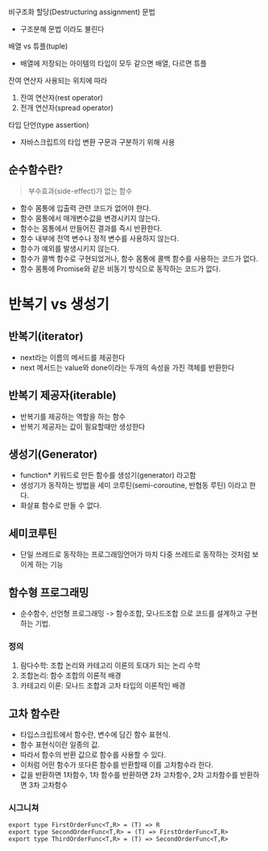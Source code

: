 비구조화 할당(Destructuring assignment) 문법

- 구조분해 문법 이라도 불린다

배열 vs 튜플(tuple)

- 배열에 저장되는 아이템의 타입이 모두 같으면 배열, 다르면 튜플

잔여 연산자
사용되는 위치에 따라

1. 잔여 연산자(rest operator)
2. 전개 연산자(spread operator)

타입 단언(type assertion)

- 자바스크립트의 타입 변환 구문과 구분하기 위해 사용

## 순수함수란?

> 부수효과(side-effect)가 없는 함수

- 함수 몸통에 입출력 관련 코드가 없어야 한다.
- 함수 몸통에서 매개변수값을 변경시키지 않는다.
- 함수는 몸통에서 만들어진 결과를 즉시 반환한다.
- 함수 내부에 전역 변수나 정적 변수를 사용하지 않는다.
- 함수가 예외를 발생시키지 않는다.
- 함수가 콜백 함수로 구현되었거나, 함수 몸통에 콜백 함수를 사용하는 코드가 없다.
- 함수 몸통에 Promise와 같은 비동기 방식으로 동작하는 코드가 없다.

# 반복기 vs 생성기

## 반복기(iterator)

- next라는 이름의 메서드를 제공한다
- next 메서드는 value와 done이라는 두개의 속성을 가진 객체를 반환한다

## 반복기 제공자(iterable)

- 반복기를 제공하는 역할을 하는 함수
- 반복기 제공자는 값이 필요할때만 생성한다

## 생성기(Generator)

- function\* 키워드로 만든 함수를 생성기(generator) 라고함
- 생성기가 동작하는 방법을 세미 코루틴(semi-coroutine, 반협동 루틴) 이라고 한다.
- 화살표 함수로 만들 수 없다.

## 세미코루틴

- 단일 쓰레드로 동작하는 프로그래밍언어가 마치 다중 쓰레드로 동작하는 것처럼 보이게 하는 기능

## 함수형 프로그래밍

- 순수함수, 선언형 프로그래밍 -> 함수조합, 모나드조합 으로 코드를 설계하고 구현하는 기법.

### 정의

1. 람다수학: 조합 논리와 카테고리 이론의 토대가 되는 논리 수학
2. 조합논리: 함수 조합의 이론적 배경
3. 카테고리 이론: 모나드 조합과 고차 타입의 이론적인 배경

## 고차 함수란

- 타입스크립트에서 함수란, 변수에 담긴 함수 표현식.
- 함수 표현식이란 일종의 값.
- 따라서 함수의 반환 값으로 함수를 사용할 수 있다.
- 이처럼 어떤 함수가 또다른 함수를 반환할때 이를 고차함수라 한다.
- 값을 반환하면 1차함수, 1차 함수를 반환하면 2차 고차함수, 2차 고차함수를 반환하면 3차 고차함수

### 시그니쳐

```
export type FirstOrderFunc<T,R> = (T) => R
export type SecondOrderFunc<T,R> = (T) => FirstOrderFunc<T,R>
export type ThirdOrderFunc<T,R> = (T) => SecondOrderFunc<T,R>

```
